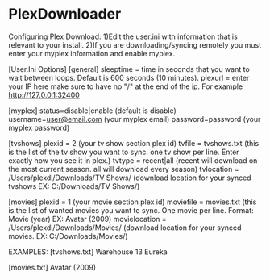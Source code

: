 PlexDownloader
==============
Configuring Plex Download:
1)Edit the user.ini with information that is relevant to your install.
2)If you are downloading/syncing remotely you must enter your myplex information and enable myplex.

[User.Ini Options]
[general]
sleeptime = time in seconds that you want to wait between loops. Default is 600 seconds (10 minutes).
plexurl = enter your IP here make sure to have no "/" at the end of the ip. For example http://127.0.0.1:32400

[myplex]
status=disable|enable (default is disable)
username=user@email.com (your myplex email)
password=password (your myplex password)

[tvshows]
plexid = 2 (your tv show section plex id)
tvfile = tvshows.txt (this is the list of the tv show you want to sync. one tv show per line. Enter exactly how you see it in plex.)
tvtype = recent|all (recent will download on the most current season. all will download every season)
tvlocation = /Users/plexdl/Downloads/TV Shows/ (download location for your synced tvshows EX: C:/Downloads/TV Shows/)

[movies]
plexid = 1 (your movie section plex id)
moviefile = movies.txt (this is the list of wanted movies you want to sync. One movie per line. Format: Movie (year) EX: Avatar (2009)
movielocation = /Users/plexdl/Downloads/Movies/ (download location for your synced movies. EX: C:/Downloads/Movies/)

EXAMPLES:
[tvshows.txt]
Warehouse 13
Eureka

[movies.txt]
Avatar (2009)
